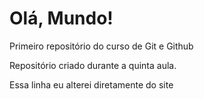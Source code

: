 # Olá, Mundo!
 Primeiro repositório do curso de Git e Github

 Repositório criado durante a quinta aula.

Essa linha eu alterei diretamente do site
